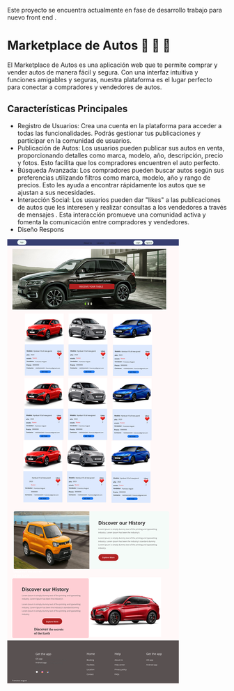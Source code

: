 Este proyecto se encuentra actualmente en fase de desarrollo trabajo para nuevo front end . 
# Marketplace de Autos 🚗 🚗 🚗 

El Marketplace de Autos es una aplicación web que te permite comprar y vender autos de manera fácil y segura. Con una interfaz intuitiva y funciones amigables y seguras, nuestra plataforma es el lugar perfecto para conectar a compradores y vendedores de autos.

## Características Principales

- Registro de Usuarios: Crea una cuenta en la plataforma para acceder a todas las funcionalidades. Podrás gestionar tus publicaciones y participar en la comunidad de usuarios.
- Publicación de Autos: Los usuarios pueden publicar sus autos en venta, proporcionando detalles como marca, modelo, año, descripción, precio y fotos. Esto facilita que los compradores encuentren el auto perfecto.
- Búsqueda Avanzada: Los compradores pueden buscar autos según sus preferencias utilizando filtros como marca, modelo, año y rango de precios. Esto les ayuda a encontrar rápidamente los autos que se ajustan a sus necesidades.
- Interacción Social: Los usuarios pueden dar "likes" a las publicaciones de autos que les interesen y realizar consultas a los vendedores a través de mensajes . Esta interacción promueve una comunidad activa y fomenta la comunicación entre compradores y vendedores.
- Diseño Respons

![Markeplace_Autos](https://github.com/fagust1992/Marketplace_Autos/blob/master/src/Components/assets/Img/Untitled.png?raw=true")


